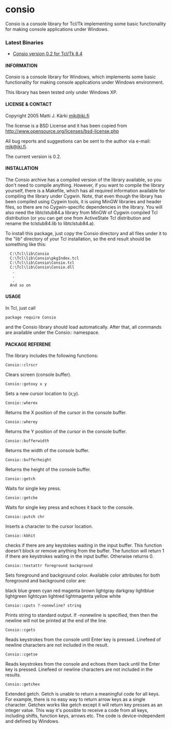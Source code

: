 # consio
Consio is a console library for Tcl/Tk implementing some basic functionality for making console applications under Windows.

### Latest Binaries

* [Consio version 0.2 for Tcl/Tk 8.4](https://github.com/mattijk/consio/releases/download/0.2/Consio.zip)


#### INFORMATION

Consio is a console library for Windows, which implements some basic
functionality for making console applications under Windows environment.

This library has been tested only under Windows XP.


#### LICENSE & CONTACT

Copyright 2005 Matti J. Kärki <mjk@iki.fi>

The license is a BSD License and it has been copied from
http://www.opensource.org/licenses/bsd-license.php

All bug reports and suggestions can be sent to the author via e-mail:
<mjk@iki.fi>.

The current version is 0.2.


#### INSTALLATION

The Consio archive has a compiled version of the library available, so you
don't need to compile anything. However, if you want to compile the library
yourself, there is a Makefile, which has all required information available
for compiling the library under Cygwin. Note, that even though the library
has been compiled using Cygwin tools, it is using MinGW libraries and header
files, so there are no Cygwin-specific dependencies in the library. You will
also need the libtclstub84.a library from MinGW of Cygwin compiled Tcl
distribution (or you can get one from ActiveState Tcl distribution and
rename the tclstub84.lib to libtclstub84.a).

To install this package, just copy the Consio directory and all files under it
to the "lib" directory of your Tcl installation, so the end result should be
something like this:
```
  C:\Tcl\lib\Consio
  C:\Tcl\lib\Consio\pkgIndex.tcl
  C:\Tcl\lib\Consio\Consio.tcl
  C:\Tcl\lib\Consio\Consio.dll
   .
   .
   .
  And so on
```

#### USAGE

In Tcl, just call

  `package require Consio`
  
and the Consio library should load automatically. After that, all commands
are available under the Consio:: namespace.


#### PACKAGE REFERENE

The library includes the following functions:


`Consio::clrscr`

  Clears screen (console buffer).

`Consio::gotoxy x y`

  Sets a new cursor location to (x;y).

`Consio::wherex`

  Returns the X position of the cursor in the console buffer.

`Consio::wherey`

  Returns the Y position of the cursor in the console buffer.

`Consio::bufferwidth`

  Returns the width of the console buffer.

`Consio::bufferheight`

  Returns the height of the console buffer.

`Consio::getch`

  Waits for single key press.

`Consio::getche`

  Waits for single key press and echoes it back to the console.

`Consio::putch chr`

  Inserts a character to the cursor location.

`Consio::kbhit`

  checks if there are any keystokes waiting in the input buffer.
  This function doesn't block or remove anything from the buffer.
  The function will return 1 if there are keystrokes waiting in
  the input buffer. Otherwise returns 0.

`Consio::textattr foreground background`

  Sets foreground and background color. Available color attributes
  for both foreground and background color are:
  
  black blue green cyan red magenta brown lightgray darkgray
  lightblue lightgreen lightcyan lightred lightmagenta yellow white

`Consio::cputs ?-nonewline? string`

  Prints string to standard output. If -nonewline is specified, then
  then the newline will not be printed at the end of the line.

`Consio::cgets`

  Reads keystrokes from the console until Enter key is pressed. Linefeed
  of newline characters are not included in the result.

`Consio::cgetse`

  Reads keystrokes from the console and echoes them back until
  the Enter key is pressed. Linefeed or newline characters are not
  included in the results.

`Consio::getchex`

  Extended getch. Getch is unable to return a meaningful code for all keys.
  For example, there is no easy way to return arrow keys as a single
  character. Getchex works like getch except it will return key presses as
  an integer value. This way it's possible to receive a code from all
  keys, including shifts, function keys, arrows etc. The code is
  device-independent and defined by Windows.

